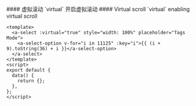 <cn>
#### 虚拟滚动
`virtual` 开启虚拟滚动
</cn>

<us>
#### Virtual scroll
`virtual` enabling virtual scroll
</us>

```vue
<template>
  <a-select :virtual="true" style="width: 100%" placeholder="Tags Mode">
    <a-select-option v-for="i in 11125" :key="i">{{ (i + 9).toString(36) + i }}</a-select-option>
  </a-select>
</template>
<script>
export default {
  data() {
    return {};
  },
};
</script>
```
